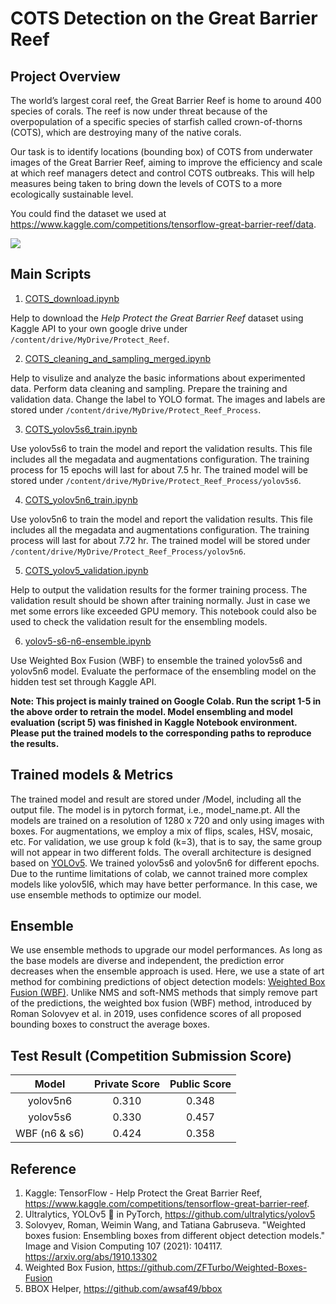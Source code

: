 # COTS Detection on the Great Barrier Reef
## Project Overview
The world’s largest coral reef, the Great Barrier Reef is home to around 400 species of corals. The reef is now under threat because of the overpopulation of a specific species of starfish called crown-of-thorns (COTS), which are destroying many of the native corals.

Our task is to identify locations (bounding box) of COTS from underwater images of the Great Barrier Reef, aiming to improve the efficiency and scale at which reef managers detect and control COTS outbreaks. This will help measures being taken to bring down the levels of COTS to a more ecologically sustainable level.

You could find the dataset we used at https://www.kaggle.com/competitions/tensorflow-great-barrier-reef/data.

![](Image/COTS.png)

## Main Scripts

1. [COTS_download.ipynb](Code/COTS_download.ipynb)

  Help to download the *Help Protect the Great Barrier Reef* dataset using Kaggle API to your own google drive under  `/content/drive/MyDrive/Protect_Reef`.

2. [COTS_cleaning_and_sampling_merged.ipynb](Code/COTS_cleaning_and_sampling_merged.ipynb)

  Help to visulize and analyze the basic informations about experimented data. Perform data cleaning and sampling. Prepare the training and validation data. Change the label to YOLO format. The images and labels are stored under  `/content/drive/MyDrive/Protect_Reef_Process`.

3. [COTS_yolov5s6_train.ipynb](Code/COTS_yolov5s6_train.ipynb)

  Use yolov5s6 to train the model and report the validation results. This file includes all the megadata and augmentations configuration. The training process for 15 epochs will last for about 7.5 hr. The trained model will be stored under `/content/drive/MyDrive/Protect_Reef_Process/yolov5s6`.

4. [COTS_yolov5n6_train.ipynb](Code/COTS_yolov5n6_train.ipynb)

  Use yolov5n6 to train the model and report the validation results. This file includes all the megadata and augmentations configuration. The training process will last for about 7.72 hr. The trained model will be stored under `/content/drive/MyDrive/Protect_Reef_Process/yolov5n6`.
 
5. [COTS_yolov5_validation.ipynb](Code/COTS_yolov5_validation.ipynb)

  Help to output the validation results for the former training process. The validation result should be shown after training normally. Just in case we met some errors like exceeded GPU memory. This notebook could also be used to check the validation result for the ensembling models.

6. [yolov5-s6-n6-ensemble.ipynb](Code/yolov5-s6-n6-ensemble.ipynb)

  Use Weighted Box Fusion (WBF) to ensemble the trained yolov5s6 and yolov5n6 model. Evaluate the performace of the ensembling model on the hidden test set through Kaggle API.

**Note: This project is mainly trained on Google Colab. Run the script 1-5 in the above order to retrain the model. Model ensembling and model evaluation (script 5) was finished in Kaggle Notebook environment. Please put the trained models to the corresponding paths to reproduce the results.**

## Trained models & Metrics

The trained model and result are stored under /Model, including all the output file. The model is in pytorch format, i.e., model_name.pt. All the models are trained on a resolution of 1280 x 720 and only using images with boxes. For augmentations, we employ a mix of flips, scales, HSV, mosaic, etc. For validation, we use group k fold (k=3), that is to say, the same group will not appear in two different folds. The overall architecture is designed based on [YOLOv5](https://github.com/ultralytics/yolov5). We trained yolov5s6 and yolov5n6 for different epochs. Due to the runtime limitations of colab, we cannot trained more complex models like yolov5l6, which may have better performance. In this case, we use ensemble methods to optimize our model. 

## Ensemble

We use ensemble methods to upgrade our model performances. As long as the base models are diverse and independent, the prediction error decreases when the ensemble approach is used. Here, we use a state of art method for combining predictions of object detection models: [Weighted Box Fusion (WBF)](https://arxiv.org/abs/1910.13302). Unlike NMS and soft-NMS methods that simply remove part of the predictions, the weighted box fusion (WBF) method, introduced by Roman Solovyev et al. in 2019, uses confidence scores of all proposed bounding boxes to construct the average boxes.

## Test Result (Competition Submission Score)

| Model      | Private Score | Public Score  |
|    :-----:    |    :----:   |    :---: |
| yolov5n6      | 0.310       | 0.348   |
| yolov5s6   | 0.330        | 0.457      |
| WBF (n6 & s6)   | 0.424        | 0.358      |

## Reference

1. Kaggle: TensorFlow - Help Protect the Great Barrier Reef,  https://www.kaggle.com/competitions/tensorflow-great-barrier-reef.
2. Ultralytics, YOLOv5 🚀 in PyTorch, https://github.com/ultralytics/yolov5
3. Solovyev, Roman, Weimin Wang, and Tatiana Gabruseva. "Weighted boxes fusion: Ensembling boxes from different object detection models." Image and Vision Computing 107 (2021): 104117. https://arxiv.org/abs/1910.13302
4. Weighted Box Fusion, https://github.com/ZFTurbo/Weighted-Boxes-Fusion
5. BBOX Helper, https://github.com/awsaf49/bbox
